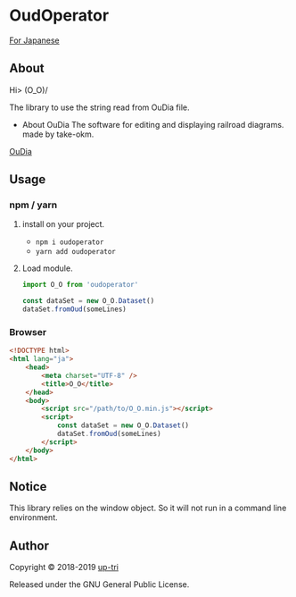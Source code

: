 # OudOperator

[For Japanese](README-ja.md)

## About

Hi> \(O_O)/

The library to use the string read from OuDia file.

-   About OuDia
    The software for editing and displaying railroad diagrams.
    made by take-okm.

[OuDia](http://take-okm.a.la9.jp/oudia/)

## Usage

### npm / yarn

1.  install on your project.

    -   `npm i oudoperator`
    -   `yarn add oudoperator`

2.  Load module.

    ```js
    import O_O from 'oudoperator'

    const dataSet = new O_O.Dataset()
    dataSet.fromOud(someLines)
    ```

### Browser

```html
<!DOCTYPE html>
<html lang="ja">
    <head>
        <meta charset="UTF-8" />
        <title>O_O</title>
    </head>
    <body>
        <script src="/path/to/O_O.min.js"></script>
        <script>
            const dataSet = new O_O.Dataset()
            dataSet.fromOud(someLines)
        </script>
    </body>
</html>
```

## Notice

This library relies on the window object. So it will not run in a command line environment.

## Author

Copyright &copy; 2018-2019 [up-tri](https://github.com/up-tri/)

Released under the GNU General Public License.
